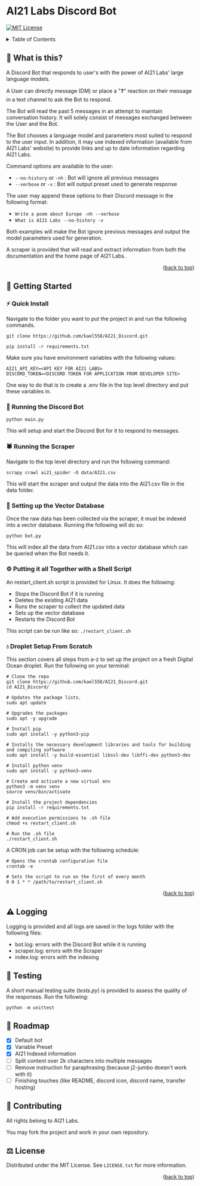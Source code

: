 # AI21 Labs Discord Bot

<a name="readme-top"></a>

[![MIT License][license-shield]][license-url]

<!-- TABLE OF CONTENTS -->
<details>
  <summary>Table of Contents</summary>
  <ol>
    <li><a href="#-what-is-this">What is this?</a></li>
    <li>
      <a href="#-getting-started">Getting Started</a>
      <ul>
        <li><a href="#-quick-install">Quick Install</a></li>
        <li><a href="#-running-the-discord-bot">Running the Discord Bot</a></li>
        <li><a href="#-running-the-scraper">Running the Scraper</a></li>
        <li><a href="#-setting-up-the-vector-database">Setting up the Vector Database</a></li>
        <li><a href="#-putting-it-all-together">Putting it all Together</a></li>
      </ul>
    </li>
    <li><a href="#-logging">Logging</a></li>
    <li><a href="#-testing">Testing</a></li>
    <li><a href="#-roadmap">Roadmap</a></li>
    <li><a href="#-contributing">Contributing</a></li>
    <li><a href="#-license">License</a></li>
  </ol>
</details>



## 🤔 What is this?
A Discord Bot that responds to user's with the power of AI21 Labs' large language models. 

A User can directly message (DM) or place a "❓" reaction on their message in a text channel to ask the Bot to respond. 

The Bot will read the past 5 messages in an attempt to maintain conversation history. It will solely consist of messages exchanged between the User and the Bot.

The Bot chooses a language model and parameters most suited to respond to the user input. In addition, it may use indexed information (available from AI21 Labs' website) to provide links and up to date information regarding AI21 Labs.

Command options are available to the user:
 - `--no-history` or `-nh` : Bot will ignore all previous messages
 - `--verbose` or `-v` : Bot will output preset used to generate response

The user may append these options to their Discord message in the following format: 
 - `Write a poem about Europe -nh --verbose`
 - `What is AI21 Labs --no-history -v`

Both examples will make the Bot ignore previous messages and output the model parameters used for generation. 

A scraper is provided that will read and extract information from both the documentation and the home page of AI21 Labs. 

<p align="right">(<a href="#readme-top">back to top</a>)</p>

## 📖 Getting Started 
### ⚡️ Quick Install
Navigate to the folder you want to put the project in and run the following commands.

`git clone https://github.com/kael558/AI21_Discord.git`

`pip install -r requirements.txt`

Make sure you have environment variables with the following values:
```
AI21_API_KEY=<API KEY FOR AI21 LABS>
DISCORD_TOKEN=<DISCORD TOKEN FOR APPLICATION FROM DEVELOPER SITE>
```

One way to do that is to create a .env file in the top level directory and put these variables in.

### 🤖 Running the Discord Bot
`python main.py`

This will setup and start the Discord Bot for it to respond to messages. 

### 🕷️ Running the Scraper
Navigate to the top level directory and run the following command:

`scrapy crawl ai21_spider -O data/AI21.csv`

This will start the scraper and output the data into the AI21.csv file in the data folder. 

### 📁 Setting up the Vector Database
Once the raw data has been collected via the scraper, it must be indexed into a vector database. Running the following will do so:

`python bot.py`

This will index all the data from AI21.csv into a vector database which can be queried when the Bot needs it. 

### ⚙️ Putting it all Together with a Shell Script
An restart_client.sh script is provided for Linux. It does the following:
 - Stops the Discord Bot if it is running
 - Deletes the existing AI21 data
 - Runs the scraper to collect the updated data
 - Sets up the vector database
 - Restarts the Discord Bot

This script can be run like so:
`./restart_client.sh`


### 💧 Droplet Setup From Scratch
This section covers all steps from a-z to set up the project on a fresh Digital Ocean droplet. Run the following on your terminal:
```
# Clone the repo
git clone https://github.com/kael558/AI21_Discord.git
cd AI21_Discord/

# Updates the package lists.
sudo apt update

# Upgrades the packages
sudo apt -y upgrade

# Install pip
sudo apt install -y python3-pip

# Installs the necessary development libraries and tools for building and compiling software
sudo apt install -y build-essential libssl-dev libffi-dev python3-dev

# Install python venv
sudo apt install -y python3-venv

# Create and activate a new virtual env
python3 -m venv venv
source venv/bin/activate

# Install the project dependencies
pip install -r requirements.txt

# Add execution permissions to .sh file
chmod +x restart_client.sh

# Run the .sh file
./restart_client.sh
```

A CRON job can be setup with the following schedule:
```
# Opens the crontab configuration file
crontab -e

# Sets the script to run on the first of every month
0 0 1 * * /path/to/restart_client.sh
```


<p align="right">(<a href="#readme-top">back to top</a>)</p>

## ⚠️ Logging
Logging is provided and all logs are saved in the logs folder with the following files:
 - bot.log: errors with the Discord Bot while it is running
 - scraper.log: errors with the Scraper
 - index.log: errors with the indexing 

## 🔧 Testing
A short manual testing suite (*tests.py*) is provided to assess the quality of the responses. Run the following:

`python -m unittest`


## 📅 Roadmap
- [x] Default bot
- [x] Variable Preset
- [x] AI21 Indexed information
- [ ] Split content over 2k characters into multiple messages
- [ ] Remove instruction for paraphrasing (because j2-jumbo doesn't work with it) 
- [ ] Finishing touches (like README, discord icon, discord name, transfer hosting)

## 🤝 Contributing
All rights belong to AI21 Labs. 

You may fork the project and work in your own repository.

## ⚖️ License
Distributed under the MIT License. See `LICENSE.txt` for more information.

<p align="right">(<a href="#readme-top">back to top</a>)</p>
<!-- MARKDOWN LINKS & IMAGES -->
<!-- https://www.markdownguide.org/basic-syntax/#reference-style-links -->

[license-shield]: https://img.shields.io/github/license/kael558/AI21_Discord.svg?style=for-the-badge
[license-url]: https://github.com/kael558/AI21_Discord/blob/main/LICENSE
[linkedin-shield]: https://img.shields.io/badge/-LinkedIn-black.svg?style=for-the-badge&logo=linkedin&colorB=555
[rahel-linkedin-url]: https://www.linkedin.com/in/rahelgunaratne/

